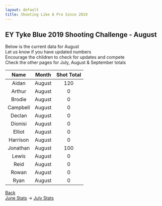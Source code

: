 ```yaml
---
layout: default
title: Shooting Like A Pro Since 2019
---
```


## EY Tyke Blue 2019 Shooting Challenge - August

Below is the current data for August  
Let us know if you have updated numbers  
Encourage the children to check for updates and compete  
Check the other pages for July, August & September totals  


| Name     | Month | Shot Total |
|:--------:|:-----:|:----------:|
| Aidan    | August  | 120        |
| Arthur   | August  | 0        |
| Brodie   | August  | 0      |
| Campbell | August  | 0       |
| Declan   | August  | 0          |
| Dionisi  | August  | 0          |
| Elliot   | August  | 0      |
| Harrison | August  | 0        |
| Jonathan | August  | 100       |
| Lewis    | August  | 0          |
| Reid     | August  | 0          |
| Rowan    | August  | 0          |
| Ryan     | August  | 0        |

[Back](./)  
[June Stats](./june.html) -> [July Stats](./july.html)
